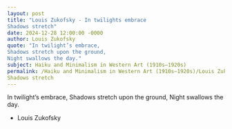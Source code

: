 ```yaml
---
layout: post
title: "Louis Zukofsky - In twilights embrace
Shadows stretch"
date: 2024-12-28 12:00:00 -0000
author: Louis Zukofsky
quote: "In twilight’s embrace,
Shadows stretch upon the ground,
Night swallows the day."
subject: Haiku and Minimalism in Western Art (1910s–1920s)
permalink: /Haiku and Minimalism in Western Art (1910s–1920s)/Louis Zukofsky/Louis Zukofsky - In twilights embrace
Shadows stretch
---
```


In twilight’s embrace,
Shadows stretch upon the ground,
Night swallows the day.

- Louis Zukofsky
